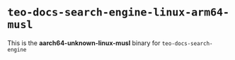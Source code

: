 # `teo-docs-search-engine-linux-arm64-musl`

This is the **aarch64-unknown-linux-musl** binary for `teo-docs-search-engine`
